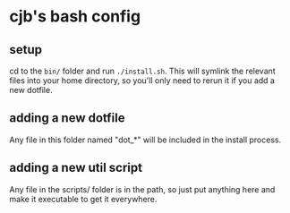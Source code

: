 # cjb's bash config

## setup

cd to the `bin/` folder and run `./install.sh`. This will symlink the relevant files into your home directory, so you'll only need to rerun it if you add a new dotfile.

## adding a new dotfile

Any file in this folder named "dot\_\*" will be included in the install process.

## adding a new util script

Any file in the scripts/ folder is in the path, so just put anything here and make it executable to get it everywhere.

